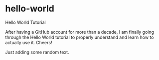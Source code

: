 # hello-world
Hello World Tutorial

After having a GitHub account for more than a decade, I am finally going through the Hello World tutorial to properly understand and learn how to actually use it. Cheers!

Just adding some random text.
